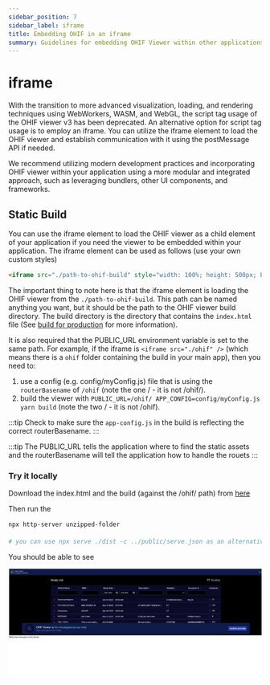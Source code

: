 ```yaml
---
sidebar_position: 7
sidebar_label: iframe
title: Embedding OHIF in an iframe
summary: Guidelines for embedding OHIF Viewer within other applications using iframe integration, explaining configuration requirements for path settings, static builds, and proper setup to ensure WebWorkers, WASM, and WebGL features function correctly.
---
```


# iframe

With the transition to more advanced visualization, loading, and rendering techniques using WebWorkers, WASM, and WebGL, the script tag usage of the OHIF viewer v3 has been deprecated.
An alternative option for script tag usage is to employ an iframe. You can utilize the iframe element to load the OHIF viewer and establish communication with it using the postMessage API if needed.

We recommend utilizing modern development practices and incorporating OHIF viewer within your application using a more modular and integrated approach, such as leveraging bundlers, other UI
components, and frameworks.

## Static Build

You can use the iframe element to load the OHIF viewer as a child element of your application if you need the
viewer to be embedded within your application. The iframe element can be used as follows (use your own custom styles)

```html
<iframe src="./path-to-ohif-build" style="width: 100%; height: 500px; border: none"/>
```

The important thing to note here is that the iframe element is loading the OHIF viewer from the `./path-to-ohif-build`. This path can be
named anything you want, but it should be the path to the OHIF viewer build directory. The build directory is the directory that
contains the `index.html` file (See [build for production](./build-for-production.md) for more information).

It is also required that the PUBLIC_URL environment variable is set to the same path. For example, if the iframe is
`<iframe src="./ohif" />` (which means there is a `ohif` folder containing the build in your main app), then you need to:

1. use a config (e.g. config/myConfig.js) file that is using the `routerBasename` of `/ohif` (note the one / - it is not /ohif/).
2. build the viewer with `PUBLIC_URL=/ohif/ APP_CONFIG=config/myConfig.js yarn build` (note the two / - it is not /ohif).

:::tip
Check to make sure the `app-config.js` in the build is reflecting the correct routerBasename.
:::

:::tip
The PUBLIC_URL tells the application where to find the static assets and the routerBasename will tell the application how to handle the rouets
:::

### Try it locally

Download the index.html and the build (against the /ohif/ path) from [here](https://ohif-assets-new.s3.us-east-1.amazonaws.com/iframe-basic/Archive.zip)

Then run the

```bash
npx http-server unzipped-folder

# you can use npx serve ./dist -c ../public/serve.json as an alternative to http-server
```

You should be able to see

![Alt text](../assets/img/iframe-basic.png)
